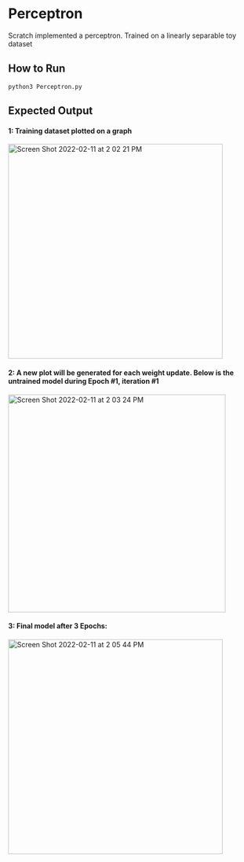 # Perceptron
Scratch implemented a perceptron. Trained on a linearly separable toy dataset

## How to Run
`python3 Perceptron.py`

## Expected Output
#### 1: Training dataset plotted on a graph

<img width="437" alt="Screen Shot 2022-02-11 at 2 02 21 PM" src="https://user-images.githubusercontent.com/20956909/153661937-17ddbc52-3a4a-433e-8577-a6c7e7b8d38b.png">

#### 2: A new plot will be generated for each weight update. Below is the untrained model during Epoch #1, iteration #1

<img width="443" alt="Screen Shot 2022-02-11 at 2 03 24 PM" src="https://user-images.githubusercontent.com/20956909/153662094-98c6f2da-ce7b-41b3-bb3d-511e69ef842b.png">

#### 3: Final model after 3 Epochs:

<img width="437" alt="Screen Shot 2022-02-11 at 2 05 44 PM" src="https://user-images.githubusercontent.com/20956909/153662416-59c351ef-e155-4be8-9d03-e4b2e75a1353.png">
